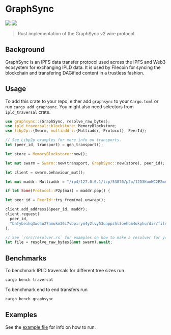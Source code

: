 # GraphSync

![](https://img.shields.io/badge/made%20by-Myel-blue)
![](https://img.shields.io/github/license/myelnet/js-graphsync?color=green)

> Rust implementation of the GraphSync v2 wire protocol.

## Background

GraphSync is an IPFS data transfer protocol used across the IPFS and Web3 ecosystem for exchanging
IPLD data. It is used by Filecoin for syncing the blockchain and transfering DAGified content
in a trustless fashion.

## Usage

To add this crate to your repo, either add `graphsync` to your `Cargo.toml` or run `cargo add graphsync`.
You might also need selectors from `ipld_traversal` crate.

```rust
use graphsync::{GraphSync, resolve_raw_bytes};
use ipld_traversal::blockstore::MemoryBlockstore;
use libp2p::{Swarm, multiaddr::{Multiaddr, Protocol}, PeerId};

// See Libp2p examples for more info on transports.
let (peer_id, transport) = gen_transport();

let store = MemoryBlockstore::new();

let mut swarm = Swarm::new(transport, GraphSync::new(store), peer_id);

let client = swarm.behaviour_mut();

let mut maddr: Multiaddr = "/ip4/127.0.0.1/tcp/53870/p2p/12D3KooWC2E2mnp5x3CfJG4n9vFXabTwSrc2PfbNWzSZhCjCN3rr".parse().unwrap();

if let Some(Protocol::P2p(ma)) = maddr.pop() {

let peer_id = PeerId::try_from(ma).unwrap();

client.add_address(&peer_id, maddr);
client.request(
  peer_id, 
  "bafybeihq3wo4u27amukm36i7vbpirym4y2lvy53uappzhl3oehcm4ukphu/dir/file.ext".parse().unwrap(),
);

// See `/src/resolver.rs` for examples on how to make a resolver for your custom DAG...
let file = resolve_raw_bytes(&mut swarm).await;

```

## Benchmarks

To benchmark IPLD traversals for different tree sizes run
```sh
cargo bench traversal
```
To benchmark end to end transfers run
```sh
cargo bench graphsync
```

## Examples

See the [example file](/examples/cmd_api.rs) for info on how to run.
